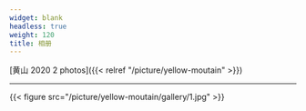 ```yaml
---
widget: blank
headless: true
weight: 120
title: 相册
---
```

[黄山 2020 2 photos]({{< relref "/picture/yellow-moutain" >}})

***
{{< figure src="/picture/yellow-moutain/gallery/1.jpg" >}}